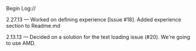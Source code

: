 Begin Log://

2.27.13 — Worked on defining experience [Issue #18]. Added experience section to Readme.md

2.13.13 — Decided on a solution for the test loading issue (#20). We're going to use AMD.
